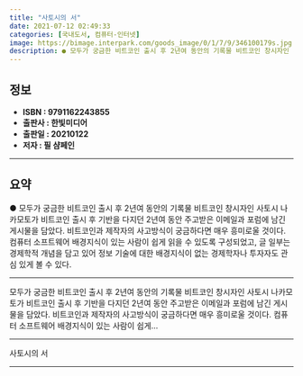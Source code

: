 ```yaml
---
title: "사토시의 서"
date: 2021-07-12 02:49:33
categories: [국내도서, 컴퓨터-인터넷]
image: https://bimage.interpark.com/goods_image/0/1/7/9/346100179s.jpg
description: ● 모두가 궁금한 비트코인 출시 후 2년여 동안의 기록물 비트코인 창시자인 사토시 나카모토가 비트코인 출시 후 기반을 다지던 2년여 동안 주고받은 이메일과 포럼에 남긴 게시물을 담았다. 비트코인과 제작자의 사고방식이 궁금하다면 매우 흥미로울 것이다. 컴퓨터 소프트웨어 배경지식이 있는
---
```


## **정보**

- **ISBN : 9791162243855**
- **출판사 : 한빛미디어**
- **출판일 : 20210122**
- **저자 : 필 샴페인**

------



## **요약**

●  모두가 궁금한 비트코인 출시 후 2년여 동안의 기록물 비트코인 창시자인 사토시 나카모토가 비트코인 출시 후 기반을 다지던 2년여 동안 주고받은 이메일과 포럼에 남긴 게시물을 담았다. 비트코인과 제작자의 사고방식이 궁금하다면 매우 흥미로울 것이다. 컴퓨터 소프트웨어 배경지식이 있는 사람이 쉽게 읽을 수 있도록 구성되었고, 글 일부는 경제학적 개념을 담고 있어 정보 기술에 대한 배경지식이 없는 경제학자나 투자자도 관심 있게 볼 수 있다.

------

모두가 궁금한 비트코인 출시 후 2년여 동안의 기록물
비트코인 창시자인 사토시 나카모토가 비트코인 출시 후 기반을 다지던 2년여 동안 주고받은 이메일과 포럼에 남긴 게시물을 담았다. 비트코인과 제작자의 사고방식이 궁금하다면 매우 흥미로울 것이다. 컴퓨터 소프트웨어 배경지식이 있는 사람이 쉽게... 

------


사토시의 서 

------


